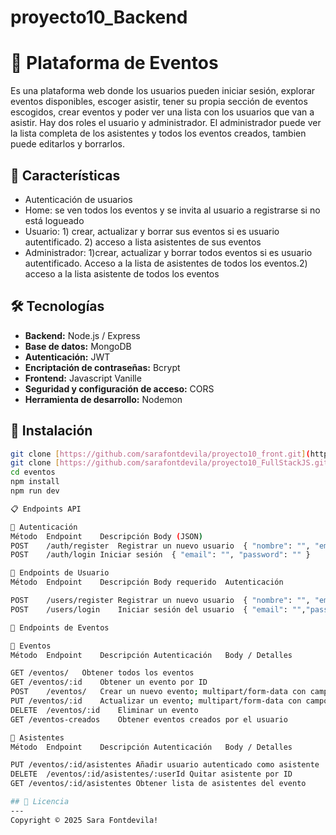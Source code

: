 # proyecto10_Backend

# 🎉 Plataforma de Eventos

Es una plataforma web donde los usuarios pueden iniciar sesión, explorar eventos disponibles, escoger asistir, tener su propia sección de eventos escogidos, crear eventos y poder ver una lista con los usuarios que van a asistir.
Hay dos roles el usuario y administrador. El administrador puede ver la lista completa de los asistentes y todos los eventos creados, tambien puede editarlos y borrarlos.


## 🚀 Características

- Autenticación de usuarios
- Home: se ven todos los eventos y se invita al usuario a registrarse si no está logueado
- Usuario: 1) crear, actualizar y borrar sus eventos si es usuario autentificado. 2) acceso a lista asistentes de sus eventos
- Administrador: 1)crear, actualizar y borrar todos eventos si es usuario autentificado. Acceso a la lista de asistentes de todos los eventos.2) acceso a la lista asistente de todos los eventos


## 🛠️ Tecnologías

- **Backend:** Node.js / Express
- **Base de datos:** MongoDB
- **Autenticación:** JWT
- **Encriptación de contraseñas:** Bcrypt
- **Frontend:** Javascript Vanille
- **Seguridad y configuración de acceso:** CORS
- **Herramienta de desarrollo:** Nodemon

## 🔧 Instalación

```bash
git clone [https://github.com/sarafontdevila/proyecto10_front.git](https://github.com/sarafontdevila/proyecto10_front.git)
git clone [https://github.com/sarafontdevila/proyecto10_FullStackJS.git](https://github.com/sarafontdevila/proyecto10_FullStackJS.git)
cd eventos
npm install
npm run dev

📋 Endpoints API

🔐 Autenticación
Método	Endpoint	Descripción	Body (JSON)
POST	/auth/register	Registrar un nuevo usuario	{ "nombre": "", "email": "", "password": "" }
POST	/auth/login	Iniciar sesión	{ "email": "", "password": "" }

👤 Endpoints de Usuario
Método	Endpoint	Descripción	Body requerido	Autenticación

POST	/users/register	Registrar un nuevo usuario	{ "nombre": "", "email": "", "password": "" }	
POST	/users/login	Iniciar sesión del usuario	{ "email": "","password": "" }	

📁 Endpoints de Eventos

🔸 Eventos
Método	Endpoint	Descripción	Autenticación	Body / Detalles

GET	/eventos/	Obtener todos los eventos	
GET	/eventos/:id	Obtener un evento por ID	
POST	/eventos/	Crear un nuevo evento; multipart/form-data con campo imagen
PUT	/eventos/:id	Actualizar un evento; multipart/form-data con campo imagen
DELETE	/eventos/:id	Eliminar un evento	
GET	/eventos-creados	Obtener eventos creados por el usuario	

👥 Asistentes
Método	Endpoint	Descripción	Autenticación	Body / Detalles

PUT	/eventos/:id/asistentes	Añadir usuario autenticado como asistente	
DELETE	/eventos/:id/asistentes/:userId	Quitar asistente por ID	
GET	/eventos/:id/asistentes	Obtener lista de asistentes del evento

## 📄 Licencia
---
Copyright © 2025 Sara Fontdevila!
